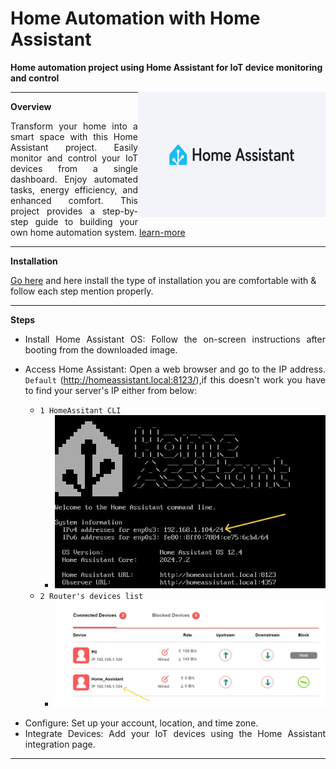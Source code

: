 # Home Automation with Home Assistant
**Home automation project using Home Assistant for IoT device monitoring and control**

<img align = "right" width="300" height="200" src="./docs/logo.jpg">

----

<div align="justify"> 

**Overview**

Transform your home into a smart space with this Home Assistant project. Easily monitor and control your IoT devices from a single dashboard. Enjoy automated tasks, energy efficiency, and enhanced comfort. This project provides a step-by-step guide to building your own home automation system. [learn-more](https://www.home-assistant.io/)

</div>

----

**Installation**
  
[Go here](https://www.home-assistant.io/installation/) and here install the type of installation you are comfortable with & follow each step mention properly.

</div>

----

<div align="justify">
  
**Steps**

- Install Home Assistant OS: Follow the on-screen instructions after booting from the downloaded image.
- Access Home Assistant: Open a web browser and go to the IP address. 
    `Default` (http://homeassistant.local:8123/),if this doesn't work you have to find your server's IP 
            either from below:

  - `1 HomeAssitant CLI` 
    - ![HomeAssitant CLI](./docs/CLI.jpg "HomeAssitant CLI")
  - `2 Router's devices list` 
    - ![Router's devices list](./docs/RouterList.jpg "Router's devices list")

</div>

<div align="justify"> 
  
- Configure: Set up your account, location, and time zone.
- Integrate Devices: Add your IoT devices using the Home Assistant integration page.
  
</div>

----

